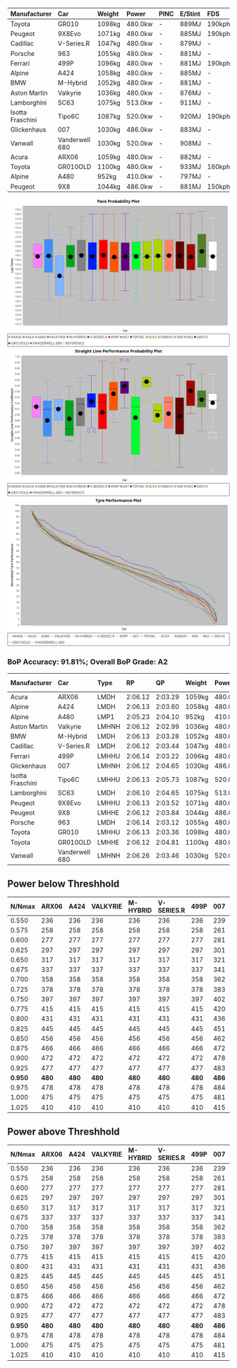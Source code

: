 | Manufacturer     | Car            | Weight | Power   | PINC    | E/Stint | FDS     |
|:-|:-|:-|:-|:-|:-|:-|
| Toyota           | GR010          | 1098kg | 480.0kw |    -    | 889MJ   | 190kph  |
| Peugeot          | 9X8Evo         | 1071kg | 480.0kw |    -    | 885MJ   | 190kph  |
| Cadillac         | V-Series.R     | 1047kg | 480.0kw |    -    | 879MJ   |    -    |
| Porsche          | 963            | 1055kg | 480.0kw |    -    | 881MJ   |    -    |
| Ferrari          | 499P           | 1096kg | 480.0kw |    -    | 881MJ   | 190kph  |
| Alpine           | A424           | 1058kg | 480.0kw |    -    | 885MJ   |    -    |
| BMW              | M-Hybrid       | 1052kg | 480.0kw |    -    | 881MJ   |    -    |
| Aston Martin     | Valkyrie       | 1036kg | 480.0kw |    -    | 876MJ   |    -    |
| Lamborghini      | SC63           | 1075kg | 513.0kw |    -    | 911MJ   |    -    |
| Isotta Fraschini | Tipo6C         | 1087kg | 520.0kw |    -    | 920MJ   | 190kph  |
| Glickenhaus      | 007            | 1030kg | 486.0kw |    -    | 883MJ   |    -    |
| Vanwall          | Vanderwell 680 | 1030kg | 520.0kw |    -    | 908MJ   |    -    |
| Acura            | ARX06          | 1059kg | 480.0kw |    -    | 882MJ   |    -    |
| Toyota           | GR010OLD       | 1100kg | 480.0kw |    -    | 933MJ   | 160kph  |
| Alpine           | A480           | 952kg  | 410.0kw |    -    | 797MJ   |    -    |
| Peugeot          | 9X8            | 1044kg | 486.0kw |    -    | 881MJ   | 150kph  |

![PACECHART](./IMG/AUTO.png)
![STRAIGHTLINEPERFORMANCECHART](./IMG/AUTO_sp.png)
![TYREPERFORMANCECHART](./IMG/AUTO_tw.png)

### BoP Accuracy: 91.81%; Overall BoP Grade: A2
| Manufacturer     | Car            | Type  | RP      | QP      | Weight | Power¹  | Threshhold | PINC    | Power²   | E/Stint | AVG Vmax  | FDS     | RDLC | L/Stint | BOP-Grade | Model Accuracy | Model Points | Match%  | SimDiff |
|:-|:-|:-|:-|:-|:-|:-|:-|:-|:-|:-|:-|:-|:-|:-|:-|:-|:-|:-|:-|
| Acura            | ARX06          | LMDH  | 2:06.12 | 2:03.29 | 1059kg | 480.0kw | 0.0kph     |    -    | 480.00kw |  882MJ  | 291.90kph |    -    | 1.01 | 24      | +B2       | 100.00%        | 996          | 83.77%  | #       |
| Alpine           | A424           | LMDH  | 2:06.13 | 2:03.60 | 1058kg | 480.0kw | 0.0kph     |    -    | 480.00kw |  885MJ  | 288.14kph |    -    | 1.02 | 24      | ~A1       | 96.10%         | 2390         | 95.76%  | #       |
| Alpine           | A480           | LMP1  | 2:05.23 | 2:04.10 |  952kg | 410.0kw | 0.0kph     |    -    | 410.00kw |  797MJ  | 290.31kph |    -    | 0.98 | 23      | -D1       | 95.62%         | 1701         | 66.93%  | +0.62   |
| Aston Martin     | Valkyrie       | LMHNH | 2:06.12 | 2:02.99 | 1036kg | 480.0kw | 0.0kph     |    -    | 480.00kw |  876MJ  | 289.69kph |    -    | 1.04 | 24      | +C2       | 100.00%        | 466          | 74.32%  | #       |
| BMW              | M-Hybrid       | LMDH  | 2:06.13 | 2:03.28 | 1052kg | 480.0kw | 0.0kph     |    -    | 480.00kw |  881MJ  | 290.35kph |    -    | 1.02 | 24      | ~A1       | 100.00%        | 3339         | 100.00% | #       |
| Cadillac         | V-Series.R     | LMDH  | 2:06.12 | 2:03.44 | 1047kg | 480.0kw | 0.0kph     |    -    | 480.00kw |  879MJ  | 292.52kph |    -    | 1.02 | 24      | ~A1       | 99.56%         | 5841         | 98.37%  | #       |
| Ferrari          | 499P           | LMHHU | 2:06.14 | 2:03.22 | 1096kg | 480.0kw | 0.0kph     |    -    | 480.00kw |  881MJ  | 288.49kph | 190kph  | 1.01 | 24      | ~A1       | 99.57%         | 7417         | 100.00% | #       |
| Glickenhaus      | 007            | LMHNH | 2:06.12 | 2:04.65 | 1030kg | 486.0kw | 0.0kph     |    -    | 486.00kw |  883MJ  | 297.57kph |    -    | 0.97 | 24      | ~A1       | 93.90%         | 2170         | 97.80%  | +3.03   |
| Isotta Fraschini | Tipo6C         | LMHHU | 2:06.13 | 2:05.73 | 1087kg | 520.0kw | 0.0kph     |    -    | 520.00kw |  920MJ  | 297.20kph | 190kph  | 1.03 | 25      | +B2       | 100.00%        | 132          | 80.19%  | +3.91   |
| Lamborghini      | SC63           | LMDH  | 2:06.10 | 2:04.65 | 1075kg | 513.0kw | 0.0kph     |    -    | 513.00kw |  911MJ  | 291.60kph |    -    | 1.03 | 25      | ~A1       | 100.00%        | 784          | 98.90%  | +3.66   |
| Peugeot          | 9X8Evo         | LMHHU | 2:06.13 | 2:03.52 | 1071kg | 480.0kw | 0.0kph     |    -    | 480.00kw |  885MJ  | 297.53kph | 190kph  | 0.99 | 24      | +B1       | 100.00%        | 1891         | 88.54%  | #       |
| Peugeot          | 9X8            | LMHHE | 2:06.12 | 2:03.84 | 1044kg | 486.0kw | 0.0kph     |    -    | 486.00kw |  881MJ  | 289.49kph | 150kph  | 1.03 | 24      | ~A1       | 99.96%         | 4579         | 99.21%  | +2.67   |
| Porsche          | 963            | LMDH  | 2:06.14 | 2:03.12 | 1055kg | 480.0kw | 0.0kph     |    -    | 480.00kw |  881MJ  | 290.18kph |    -    | 1.02 | 24      | ~A1       | 98.39%         | 16118        | 100.00% | #       |
| Toyota           | GR010          | LMHHU | 2:06.13 | 2:03.36 | 1098kg | 480.0kw | 0.0kph     |    -    | 480.00kw |  889MJ  | 287.33kph | 190kph  | 1.01 | 24      | ~A1       | 99.90%         | 5196         | 99.36%  | #       |
| Toyota           | GR010OLD       | LMHHE | 2:06.12 | 2:04.81 | 1100kg | 480.0kw | 0.0kph     |    -    | 480.00kw |  933MJ  | 294.20kph | 160kph  | 1.00 | 24      | +B1       | 97.31%         | 905          | 85.84%  | +3.12   |
| Vanwall          | Vanderwell 680 | LMHNH | 2:06.26 | 2:03.46 | 1030kg | 520.0kw | 0.0kph     |    -    | 520.00kw |  908MJ  | 299.61kph |    -    | 1.02 | 25      | ~A1       | 98.91%         | 543          | 100.00% | +2.02   |

## Power below Threshhold
| N/Nmax    | ARX06   | A424    | VALKYRIE | M-HYBRID | V-SERIES.R | 499P    | 007     | TIPO6C  | SC63    | 9X8EVO  | 9X8     | 963     | GR010   | GR010OLD | VANDERWELL 680 | ​     | RPM      | A480       |
|:-|:-|:-|:-|:-|:-|:-|:-|:-|:-|:-|:-|:-|:-|:-|:-|:-|:-|:-|
|  0.550    |  236    |  236    |  236     |  236     |  236       |  236    |  239    |  256    |  253    |  236    |  239    |  236    |  236    |  236     |  256           |  ​    |   --     |   -        |
|  0.575    |  258    |  258    |  258     |  258     |  258       |  258    |  261    |  279    |  276    |  258    |  261    |  258    |  258    |  258     |  279           |  ​    |   --     |   -        |
|  0.600    |  277    |  277    |  277     |  277     |  277       |  277    |  281    |  300    |  296    |  277    |  281    |  277    |  277    |  277     |  300           |  ​    |   --     |   -        |
|  0.625    |  297    |  297    |  297     |  297     |  297       |  297    |  301    |  322    |  317    |  297    |  301    |  297    |  297    |  297     |  322           |  ​    |   --     |   -        |
|  0.650    |  317    |  317    |  317     |  317     |  317       |  317    |  321    |  343    |  338    |  317    |  321    |  317    |  317    |  317     |  343           |  ​    |   --     |   -        |
|  0.675    |  337    |  337    |  337     |  337     |  337       |  337    |  341    |  365    |  360    |  337    |  341    |  337    |  337    |  337     |  365           |  ​    |   --     |   -        |
|  0.700    |  358    |  358    |  358     |  358     |  358       |  358    |  362    |  387    |  382    |  358    |  362    |  358    |  358    |  358     |  387           |  ​    |   --     |   -        |
|  0.725    |  378    |  378    |  378     |  378     |  378       |  378    |  383    |  409    |  403    |  378    |  383    |  378    |  378    |  378     |  409           |  ​    |   --     |   -        |
|  0.750    |  397    |  397    |  397     |  397     |  397       |  397    |  402    |  430    |  424    |  397    |  402    |  397    |  397    |  397     |  430           |  ​    |   --     |   -        |
|  0.775    |  415    |  415    |  415     |  415     |  415       |  415    |  420    |  449    |  443    |  415    |  420    |  415    |  415    |  415     |  449           |  ​    |  5000    |  -3213569  |
|  0.800    |  431    |  431    |  431     |  431     |  431       |  431    |  436    |  467    |  461    |  431    |  436    |  431    |  431    |  431     |  467           |  ​    |  5500    |  -3499979  |
|  0.825    |  445    |  445    |  445     |  445     |  445       |  445    |  451    |  482    |  476    |  445    |  451    |  445    |  445    |  445     |  482           |  ​    |  5999    |  -3800400  |
|  0.850    |  456    |  456    |  456     |  456     |  456       |  456    |  462    |  494    |  487    |  456    |  462    |  456    |  456    |  456     |  494           |  ​    |  6499    |  -4114832  |
|  0.875    |  466    |  466    |  466     |  466     |  466       |  466    |  472    |  505    |  498    |  466    |  472    |  466    |  466    |  466     |  505           |  ​    |  7000    |  -4443276  |
|  0.900    |  472    |  472    |  472     |  472     |  472       |  472    |  478    |  512    |  505    |  472    |  478    |  472    |  472    |  472     |  512           |  ​    |  7500    |  -4785730  |
|  0.925    |  477    |  477    |  477     |  477     |  477       |  477    |  483    |  517    |  510    |  477    |  483    |  477    |  477    |  477     |  517           |  ​    |  8000    |  407       |
| **0.950** | **480** | **480** | **480**  | **480**  | **480**    | **480** | **486** | **520** | **513** | **480** | **486** | **480** | **480** | **480**  | **520**        | **​** | **8499** | **410**    |
|  0.975    |  478    |  478    |  478     |  478     |  478       |  478    |  484    |  518    |  511    |  478    |  484    |  478    |  478    |  478     |  518           |  ​    |  9000    |  205       |
|  1.000    |  475    |  475    |  475     |  475     |  475       |  475    |  481    |  514    |  507    |  475    |  481    |  475    |  475    |  475     |  514           |  ​    |   --     |   -        |
|  1.025    |  410    |  410    |  410     |  410     |  410       |  410    |  415    |  444    |  438    |  410    |  415    |  410    |  410    |  410     |  444           |  ​    |   --     |   -        |

## Power above Threshhold
| N/Nmax    | ARX06   | A424    | VALKYRIE | M-HYBRID | V-SERIES.R | 499P    | 007     | TIPO6C  | SC63    | 9X8EVO  | 9X8     | 963     | GR010   | GR010OLD | VANDERWELL 680 | ​     | RPM      | A480       |
|:-|:-|:-|:-|:-|:-|:-|:-|:-|:-|:-|:-|:-|:-|:-|:-|:-|:-|:-|
|  0.550    |  236    |  236    |  236     |  236     |  236       |  236    |  239    |  256    |  253    |  236    |  239    |  236    |  236    |  236     |  256           |  ​    |   --     |   -        |
|  0.575    |  258    |  258    |  258     |  258     |  258       |  258    |  261    |  279    |  276    |  258    |  261    |  258    |  258    |  258     |  279           |  ​    |   --     |   -        |
|  0.600    |  277    |  277    |  277     |  277     |  277       |  277    |  281    |  300    |  296    |  277    |  281    |  277    |  277    |  277     |  300           |  ​    |   --     |   -        |
|  0.625    |  297    |  297    |  297     |  297     |  297       |  297    |  301    |  322    |  317    |  297    |  301    |  297    |  297    |  297     |  322           |  ​    |   --     |   -        |
|  0.650    |  317    |  317    |  317     |  317     |  317       |  317    |  321    |  343    |  338    |  317    |  321    |  317    |  317    |  317     |  343           |  ​    |   --     |   -        |
|  0.675    |  337    |  337    |  337     |  337     |  337       |  337    |  341    |  365    |  360    |  337    |  341    |  337    |  337    |  337     |  365           |  ​    |   --     |   -        |
|  0.700    |  358    |  358    |  358     |  358     |  358       |  358    |  362    |  387    |  382    |  358    |  362    |  358    |  358    |  358     |  387           |  ​    |   --     |   -        |
|  0.725    |  378    |  378    |  378     |  378     |  378       |  378    |  383    |  409    |  403    |  378    |  383    |  378    |  378    |  378     |  409           |  ​    |   --     |   -        |
|  0.750    |  397    |  397    |  397     |  397     |  397       |  397    |  402    |  430    |  424    |  397    |  402    |  397    |  397    |  397     |  430           |  ​    |   --     |   -        |
|  0.775    |  415    |  415    |  415     |  415     |  415       |  415    |  420    |  449    |  443    |  415    |  420    |  415    |  415    |  415     |  449           |  ​    |  5000    |  -3213569  |
|  0.800    |  431    |  431    |  431     |  431     |  431       |  431    |  436    |  467    |  461    |  431    |  436    |  431    |  431    |  431     |  467           |  ​    |  5500    |  -3499979  |
|  0.825    |  445    |  445    |  445     |  445     |  445       |  445    |  451    |  482    |  476    |  445    |  451    |  445    |  445    |  445     |  482           |  ​    |  5999    |  -3800400  |
|  0.850    |  456    |  456    |  456     |  456     |  456       |  456    |  462    |  494    |  487    |  456    |  462    |  456    |  456    |  456     |  494           |  ​    |  6499    |  -4114832  |
|  0.875    |  466    |  466    |  466     |  466     |  466       |  466    |  472    |  505    |  498    |  466    |  472    |  466    |  466    |  466     |  505           |  ​    |  7000    |  -4443276  |
|  0.900    |  472    |  472    |  472     |  472     |  472       |  472    |  478    |  512    |  505    |  472    |  478    |  472    |  472    |  472     |  512           |  ​    |  7500    |  -4785730  |
|  0.925    |  477    |  477    |  477     |  477     |  477       |  477    |  483    |  517    |  510    |  477    |  483    |  477    |  477    |  477     |  517           |  ​    |  8000    |  407       |
| **0.950** | **480** | **480** | **480**  | **480**  | **480**    | **480** | **486** | **520** | **513** | **480** | **486** | **480** | **480** | **480**  | **520**        | **​** | **8499** | **410**    |
|  0.975    |  478    |  478    |  478     |  478     |  478       |  478    |  484    |  518    |  511    |  478    |  484    |  478    |  478    |  478     |  518           |  ​    |  9000    |  205       |
|  1.000    |  475    |  475    |  475     |  475     |  475       |  475    |  481    |  514    |  507    |  475    |  481    |  475    |  475    |  475     |  514           |  ​    |   --     |   -        |
|  1.025    |  410    |  410    |  410     |  410     |  410       |  410    |  415    |  444    |  438    |  410    |  415    |  410    |  410    |  410     |  444           |  ​    |   --     |   -        |
